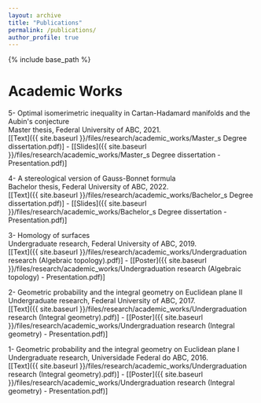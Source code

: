```yaml
---
layout: archive
title: "Publications"
permalink: /publications/
author_profile: true
---
```


{% include base_path %}

# Academic Works

5- Optimal isomerimetric inequality in Cartan-Hadamard manifolds and the Aubin's conjecture<br>
Master thesis, Federal University of ABC, 2021.<br>
\[[Text]({{ site.baseurl }}/files/research/academic_works/Master_s Degree dissertation.pdf)\] - \[[Slides]({{ site.baseurl }}/files/research/academic_works/Master_s Degree dissertation - Presentation.pdf)\]

4- A stereological version of Gauss-Bonnet formula<br>
Bachelor thesis, Federal University of ABC, 2022.<br>
\[[Text]({{ site.baseurl }}/files/research/academic_works/Bachelor_s Degree dissertation.pdf)\] - \[[Slides]({{ site.baseurl }}/files/research/academic_works/Bachelor_s Degree dissertation - Presentation.pdf)\]

3- Homology of surfaces<br>
Undergraduate research, Federal University of ABC, 2019.<br>
\[[Text]({{ site.baseurl }}/files/research/academic_works/Undergraduation research (Algebraic topology).pdf)\] - \[[Poster]({{ site.baseurl }}/files/research/academic_works/Undergraduation research (Algebraic topology) - Presentation.pdf)\]

2- Geometric probability and the integral geometry on Euclidean plane II<br>
Undergraduate research, Federal University of ABC, 2017.<br>
\[[Text]({{ site.baseurl }}/files/research/academic_works/Undergraduation research (Integral geometry).pdf)\] - \[[Poster]({{ site.baseurl }}/files/research/academic_works/Undergraduation research (Integral geometry) - Presentation.pdf)\]

1- Geometric probability and the integral geometry on Euclidean plane I<br>
Undergraduate research, Universidade Federal do ABC, 2016.<br>
\[[Text]({{ site.baseurl }}/files/research/academic_works/Undergraduation research (Integral geometry).pdf)\] - \[[Poster]({{ site.baseurl }}/files/research/academic_works/Undergraduation research (Integral geometry) - Presentation.pdf)\] 

